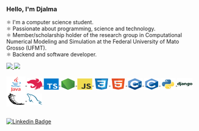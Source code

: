 ### Hello, I'm Djalma

⚛️ I'm a computer science student.<br> 
⚛️ Passionate about programming, science and technology.<br>
⚛️ Member/scholarship holder of the research group in Computational Numerical Modeling and Simulation at the Federal University of Mato Grosso (UFMT).<br>
⚛️ Backend and software developer.<br>

<div>
  <a href="https://github.com/Djas03">
  <img height="180em" src="https://github-readme-stats.vercel.app/api?username=Djas03&show_icons=true&theme=tokyonight&include_all_commits=true&count_private=true"/>
  <img height="180em" src="https://github-readme-stats.vercel.app/api/top-langs/?username=Djas03&layout=compact&langs_count=9&theme=tokyonight"/>

</div>

<div style="display: inline_block"><br>
    <img align="center" alt="java" height="40" width="50" src="https://github.com/devicons/devicon/blob/master/icons/java/java-original-wordmark.svg">
    <img align="center" alt="nestjs" height="30" width="40" src="https://github.com/devicons/devicon/blob/master/icons/nestjs/nestjs-plain.svg">
    <img align="center" alt="typescript" height="30" width="40" src="https://github.com/devicons/devicon/blob/master/icons/typescript/typescript-original.svg">
    <img align="center" alt="node" height="30" width="40" src="https://github.com/devicons/devicon/blob/master/icons/nodejs/nodejs-original.svg">
    <img align="center" alt="html" height="30" width="40" src="https://github.com/devicons/devicon/blob/master/icons/javascript/javascript-original.svg">
    <img align="center" alt="css" height="30" width="40" src="https://github.com/devicons/devicon/blob/master/icons/css3/css3-original.svg">
    <img align="center" alt="javascript" height="30" width="40" src="https://github.com/devicons/devicon/blob/master/icons/html5/html5-original.svg">
    <img align="center" alt="cpp" height="30" width="40" src="https://github.com/devicons/devicon/blob/master/icons/cplusplus/cplusplus-original.svg">
    <img align="center" alt="c" height="30" width="40" src="https://github.com/devicons/devicon/blob/master/icons/c/c-original.svg">
    <img align="center" alt="python" height="30" width="40" src="https://github.com/devicons/devicon/blob/master/icons/python/python-original.svg">
    <img align="center" alt="django" height="30" width="40" src="https://github.com/devicons/devicon/blob/master/icons/django/django-plain-wordmark.svg">
    <img align="center" alt="flask" height="40" width="50" src="https://github.com/devicons/devicon/blob/master/icons/flask/flask-original.svg"> 
    <img align="center" alt="mysql" height="30" width="40" src="https://github.com/devicons/devicon/blob/master/icons/mysql/mysql-original.svg">
    

  
</div>

##

[![Linkedin Badge](https://img.shields.io/badge/LinkedIn-0077B5?style=for-the-badge&logo=linkedin&logoColor=white)](https://www.linkedin.com/in/djalma-de-almeida-mendes-91b538288/)
<!--
**Djas03/Djas03** is a ✨ _special_ ✨ repository because its `README.md` (this file) appears on your GitHub profile.
<img height="180em" src="https://github-readme-stats.vercel.app/api?username=Djas03&show_icons=true&theme=tokyonight&include_all_commits=true&count_private=true"/>

Here are some ideas to get you started:

- 🔭 I’m currently working on ...
- 🌱 I’m currently learning ...
- 👯 I’m looking to collaborate on ...
- 🤔 I’m looking for help with ...
- 💬 Ask me about ...
- 📫 How to reach me: ...
- 😄 Pronouns: ...
- ⚡ Fun fact: ...
-->
